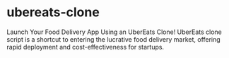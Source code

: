 # ubereats-clone
Launch Your Food Delivery App Using an UberEats Clone! UberEats clone script is a shortcut to entering the lucrative food delivery market, offering rapid deployment and cost-effectiveness for startups. 
